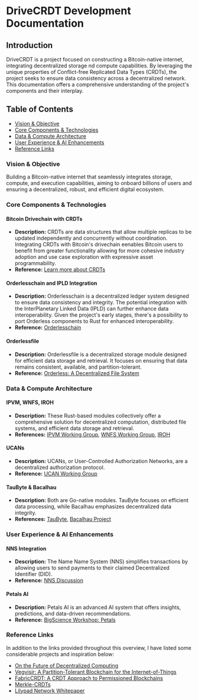 # DriveCRDT Development Documentation

## Introduction
DriveCRDT is a project focused on constructing a Bitcoin-native internet, integrating decentralized storage nd compute capabilities. By leveraging the unique properties of Conflict-free Replicated Data Types (CRDTs), the project seeks to ensure data consistency across a decentralized network. This documentation offers a comprehensive understanding of the project's components and their interplay.

## Table of Contents
- [Vision & Objective](#vision--objective)
- [Core Components & Technologies](#core-components--technologies)
- [Data & Compute Architecture](#data--compute-architecture)
- [User Experience & AI Enhancements](#user-experience--ai-enhancements)
- [Reference Links](#reference-links)

### Vision & Objective
Building a Bitcoin-native internet that seamlessly integrates storage, compute, and execution capabilities, aiming to onboard billions of users and ensuring a decentralized, robust, and efficient digital ecosystem.

### Core Components & Technologies
#### Bitcoin Drivechain with CRDTs
- **Description:** CRDTs are data structures that allow multiple replicas to be updated independently and concurrently without coordination. Integrating CRDTs with Bitcoin's drivechain eenables Bitcoin users to benefit from greater functionality allowing for more cohesive industry adoption and use case exploration with expressive asset programmability. 
- **Reference:** [Learn more about CRDTs](https://en.wikipedia.org/wiki/Conflict-free_replicated_data_type)

#### Orderlesschain and IPLD Integration
- **Description:** Orderlesschain is a decentralized ledger system designed to ensure data consistency and integrity. The potential integration with the InterPlanetary Linked Data (IPLD) can further enhance data interoperability. Given the project's early stages, there's a possibility to port Orderless components to Rust for enhanced interoperability.
- **Reference:** [Orderlesschain](https://github.com/orderless-chain)

#### Orderlessfile
- **Description:** Orderlessfile is a decentralized storage module designed for efficient data storage and retrieval. It focuses on ensuring that data remains consistent, available, and partition-tolerant.
- **Reference:** [Orderless: A Decentralized File System](https://arxiv.org/pdf/2210.01477.pdf)

### Data & Compute Architecture
#### IPVM, WNFS, IROH
- **Description:** These Rust-based modules collectively offer a comprehensive solution for decentralized computation, distributed file systems, and efficient data storage and retrieval.
- **References:** [IPVM Working Group](https://github.com/ipvm-wg), [WNFS Working Group](https://github.com/wnfs-wg/), [IROH](https://github.com/n0-computer/iroh)

#### UCANs
- **Description:** UCANs, or User-Controlled Authorization Networks, are a decentralized authorization protocol.
- **Reference:** [UCAN Working Group](https://github.com/ucan-wg)

#### TauByte & Bacalhau
- **Description:** Both are Go-native modules. TauByte focuses on efficient data processing, while Bacalhau emphasizes decentralized data integrity.
- **References:** [TauByte](https://github.com/taubyte), [Bacalhau Project](https://github.com/bacalhau-project)

### User Experience & AI Enhancements
#### NNS Integration
- **Description:** The Name Name System (NNS) simplifies transactions by allowing users to send payments to their claimed Decentralized Identifier (DID).
- **Reference:** [NNS Discussion](https://talk.fission.codes/t/nns-the-name-name-system/3684)

#### Petals AI
- **Description:** Petals AI is an advanced AI system that offers insights, predictions, and data-driven recommendations.
- **Reference:** [BigScience Workshop: Petals](https://github.com/bigscience-workshop/petals)

### Reference Links
In addition to the links provided throughout this overview, I have listed some considerable projects and inspiration below:
- [On the Future of Decentralized Computing](https://research.protocol.ai/publications/on-the-future-of-decentralized-computing/vukolic2021.pdf)
- [Vegvisir: A Partition-Tolerant Blockchain for the Internet-of-Things](https://vegvisir.cs.cornell.edu/html/files/papers/vegvisir-paper.pdf)
- [FabricCRDT: A CRDT Approach to Permissioned Blockchains](https://www.researchgate.net/publication/337455334_FabricCRDT_A_Conflict-Free_Replicated_Datatypes_Approach_to_Permissioned_Blockchains)
- [Merkle-CRDTs](https://research.protocol.ai/blog/2019/a-new-lab-for-resilient-networks-research/PL-TechRep-merkleCRDT-v0.1-Dec30.pdf)
- [Lilypad Network Whitepaper](https://docs.lilypadnetwork.org/research-and-vision/whitepaper)
